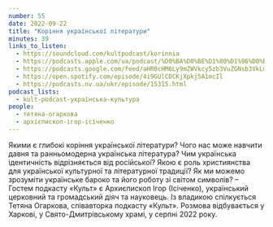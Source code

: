 ```yaml
---
number: 55
date: 2022-09-22
title: "Коріння української літератури"
minutes: 39
links_to_listen:
  - https://soundcloud.com/kultpodcast/korinnia
  - https://podcasts.apple.com/ua/podcast/%D0%BA%D0%BE%D1%80%D1%96%D0%BD%D0%BD%D1%8F-%D1%83%D0%BA%D1%80%D0%B0%D1%97%D0%BD%D1%81%D1%8C%D0%BA%D0%BE%D1%97-%D0%BB%D1%96%D1%82%D0%B5%D1%80%D0%B0%D1%82%D1%83%D1%80%D0%B8/id1581339249?i=1000580295318
  - https://podcasts.google.com/feed/aHR0cHM6Ly9mZWVkcy5zb3VuZGNsb3VkLmNvbS91c2Vycy9zb3VuZGNsb3VkOnVzZXJzOjg5MjM3MjAyNy9zb3VuZHMucnNz/episode/dGFnOnNvdW5kY2xvdWQsMjAxMDp0cmFja3MvMTM0ODc1MTk1Mw
  - https://open.spotify.com/episode/4i9GUlCDCKjXpkj5A1mcIl
  - https://podcasts.nv.ua/ukr/episode/15315.html
podcast_lists:
  - kult-podcast-українська-культура
people:
  - тетяна-огаркова
  - архієпископ-ігор-ісіченко
---
```


Якими є глибокі коріння української літератури? Чого нас може навчити давня та
ранньомодерна українська література? Чим українська ідентичність відрізняється
від російської? Якою є роль християнства для української культурної та
літературної традиції? Як ми можемо зрозуміти українське бароко та його роботу
зі світом символів? – Гостем подкасту «Культ» є Архиєпископ Ігор (Ісіченко),
український церковний та громадський діяч та науковець. Із владикою
спілкується Тетяна Огаркова, співавторка подкасту «Культ». Розмова
відбувається у Харкові, у Свято-Дмитрівському храмі, у серпні 2022 року.
